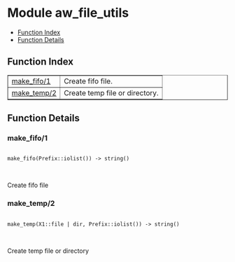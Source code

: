 

# Module aw_file_utils #
* [Function Index](#index)
* [Function Details](#functions)

<a name="index"></a>

## Function Index ##


<table width="100%" border="1" cellspacing="0" cellpadding="2" summary="function index"><tr><td valign="top"><a href="#make_fifo-1">make_fifo/1</a></td><td>Create fifo file.</td></tr><tr><td valign="top"><a href="#make_temp-2">make_temp/2</a></td><td>Create temp file or directory.</td></tr></table>


<a name="functions"></a>

## Function Details ##

<a name="make_fifo-1"></a>

### make_fifo/1 ###

<pre><code>
make_fifo(Prefix::iolist()) -&gt; string()
</code></pre>
<br />

Create fifo file

<a name="make_temp-2"></a>

### make_temp/2 ###

<pre><code>
make_temp(X1::file | dir, Prefix::iolist()) -&gt; string()
</code></pre>
<br />

Create temp file or directory

